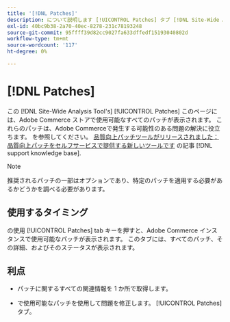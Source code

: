```yaml
---
title: '[!DNL Patches]'
description: について説明します [!UICONTROL Patches] タブ [!DNL Site-Wide Analysis Tool]、使用するタイミングおよびその利点。
exl-id: 40bc9b38-2a70-40ec-8278-231c78193248
source-git-commit: 95ffff39d82cc9027fa633dffedf15193040802d
workflow-type: tm+mt
source-wordcount: '117'
ht-degree: 0%

---
```


# [!DNL Patches]

この [!DNL Site-Wide Analysis Tool's] [!UICONTROL Patches] このページには、Adobe Commerce ストアで使用可能なすべてのパッチが表示されます。 これらのパッチは、Adobe Commerceで発生する可能性のある問題の解決に役立ちます。 を参照してください。 [品質向上パッチツールがリリースされました：品質向上パッチをセルフサービスで提供する新しいツールです](https://support.magento.com/hc/en-us/articles/360047139492) の記事 [!DNL support knowledge base].

>[!NOTE]
>
>推奨されるパッチの一部はオプションであり、特定のパッチを適用する必要があるかどうかを調べる必要があります。

## 使用するタイミング

の使用 [!UICONTROL Patches] tab キーを押すと、Adobe Commerce インスタンスで使用可能なパッチが表示されます。 このタブには、すべてのパッチ、その詳細、およびそのステータスが表示されます。

## 利点

* パッチに関するすべての関連情報を 1 か所で取得します。

* で使用可能なパッチを使用して問題を修正します。 [!UICONTROL Patches] タブ。
